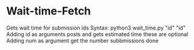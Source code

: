 # Wait-time-Fetch
Gets wait time for submission ids
Syntax: python3 wait_time.py "id" "id"
Adding id as arguments posts and gets estimated time these are optional
Adding num as argument get the number subbmissions done
